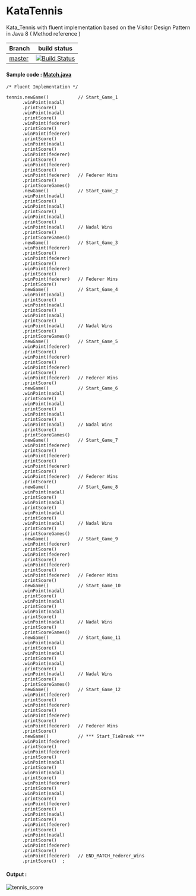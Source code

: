 # KataTennis

 Kata_Tennis with fluent implementation based on the Visitor Design Pattern in Java 8 ( Method reference )
  
  
| Branch    | build status  |
|-----------|---------------|
| [master](https://github.com/rac021/KataTennis/tree/master)  |[![Build Status](https://travis-ci.org/ontop/ontop.svg?branch=master)](https://travis-ci.org/rac021/KataTennis)|
 
 #### Sample code :   [**Match.java**]( https://github.com/rac021/KataTennis/blob/master/src/main/java/com/rac021/kata/tennis/Match.java) 
  
 
    /* Fluent Implementation */
    
    tennis.newGame()           // Start_Game_1
          .winPoint(nadal)
          .printScore()
          .winPoint(nadal)
          .printScore()
          .winPoint(federer)
          .printScore()
          .winPoint(federer)
          .printScore()
          .winPoint(nadal)
          .printScore()
          .winPoint(federer)
          .printScore()
          .winPoint(federer)
          .printScore()
          .winPoint(federer)   // Federer Wins
          .printScore()
          .printScoreGames()
          .newGame()           // Start_Game_2
          .winPoint(nadal)
          .printScore()
          .winPoint(nadal)
          .printScore()
          .winPoint(nadal)
          .printScore()
          .winPoint(nadal)     // Nadal Wins
          .printScore()
          .printScoreGames()
          .newGame()           // Start_Game_3
          .winPoint(federer)
          .printScore()
          .winPoint(federer)
          .printScore()
          .winPoint(federer)
          .printScore()
          .winPoint(federer)   // Federer Wins
          .printScore()
          .newGame()           // Start_Game_4
          .winPoint(nadal)
          .printScore()
          .winPoint(nadal)
          .printScore()
          .winPoint(nadal)
          .printScore()
          .winPoint(nadal)     // Nadal Wins
          .printScore()
          .printScoreGames()
          .newGame()           // Start_Game_5
          .winPoint(federer)
          .printScore()
          .winPoint(federer)
          .printScore()
          .winPoint(federer)
          .printScore()
          .winPoint(federer)   // Federer Wins
          .printScore()
          .newGame()           // Start_Game_6
          .winPoint(nadal)
          .printScore()
          .winPoint(nadal)
          .printScore()
          .winPoint(nadal)
          .printScore()
          .winPoint(nadal)     // Nadal Wins
          .printScore()
          .printScoreGames()
          .newGame()           // Start_Game_7
          .winPoint(federer)
          .printScore()
          .winPoint(federer)
          .printScore()
          .winPoint(federer)
          .printScore()
          .winPoint(federer)   // Federer Wins
          .printScore()
          .newGame()           // Start_Game_8
          .winPoint(nadal)
          .printScore()
          .winPoint(nadal)
          .printScore()
          .winPoint(nadal)
          .printScore()
          .winPoint(nadal)     // Nadal Wins
          .printScore()
          .printScoreGames()
          .newGame()           // Start_Game_9
          .winPoint(federer)
          .printScore()
          .winPoint(federer)
          .printScore()
          .winPoint(federer)
          .printScore()
          .winPoint(federer)   // Federer Wins
          .printScore()
          .newGame()           // Start_Game_10
          .winPoint(nadal)
          .printScore()
          .winPoint(nadal)
          .printScore()
          .winPoint(nadal)
          .printScore()
          .winPoint(nadal)     // Nadal Wins
          .printScore()
          .printScoreGames()
          .newGame()           // Start_Game_11
          .winPoint(nadal)
          .printScore()
          .winPoint(nadal)
          .printScore()
          .winPoint(nadal)
          .printScore()
          .winPoint(nadal)     // Nadal Wins
          .printScore()
          .printScoreGames()
          .newGame()           // Start_Game_12
          .winPoint(federer)
          .printScore()
          .winPoint(federer)
          .printScore()
          .winPoint(federer)
          .printScore()
          .winPoint(federer)   // Federer Wins
          .printScore()
          .newGame()           // *** Start_TieBreak ***
          .winPoint(federer)
          .printScore()
          .winPoint(federer)
          .printScore()
          .winPoint(nadal)
          .printScore()
          .winPoint(nadal)
          .printScore()
          .winPoint(federer)
          .printScore()
          .winPoint(nadal)
          .printScore()
          .winPoint(federer)
          .printScore()
          .winPoint(nadal)
          .printScore()
          .winPoint(federer)
          .printScore()
          .winPoint(nadal)
          .printScore()
          .winPoint(federer)
          .printScore()
          .winPoint(federer)   // END_MATCH_Federer_Wins
          .printScore()  ;
              
              
              
 #### Output :

![tennis_score](https://user-images.githubusercontent.com/7684497/49354806-f1780e00-f6c4-11e8-85e3-ce37c46f7233.png)

